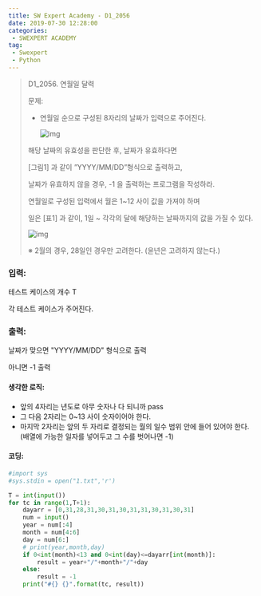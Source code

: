 ```yaml
---
title: SW Expert Academy - D1_2056
date: 2019-07-30 12:28:00
categories:
 - SWEXPERT ACADEMY
tag:
 - Swexpert
 - Python
---
```


> D1_2056. 연월일 달력
>
> 문제:
>
> - 연월일 순으로 구성된 8자리의 날짜가 입력으로 주어진다.
>
>   ![img](https://www.swexpertacademy.com/main/common/fileDownload.do?downloadType=CKEditorImages&fileId=AV5QOksKA1QDFAUq)
>
> 해당 날짜의 유효성을 판단한 후, 날짜가 유효하다면
>
> [그림1] 과 같이 ”YYYY/MM/DD”형식으로 출력하고,
>
> 날짜가 유효하지 않을 경우, -1 을 출력하는 프로그램을 작성하라.
>
> 연월일로 구성된 입력에서 월은 1~12 사이 값을 가져야 하며
>
> 일은 [표1] 과 같이, 1일 ~ 각각의 달에 해당하는 날짜까지의 값을 가질 수 있다.
>
> ![img](https://www.swexpertacademy.com/main/common/fileDownload.do?downloadType=CKEditorImages&fileId=AV5QOw9qA1UDFAUq)
>
> ※ 2월의 경우, 28일인 경우만 고려한다. (윤년은 고려하지 않는다.)

### 입력:

테스트 케이스의 개수  T

각 테스트 케이스가 주어진다.



### 출력:

날짜가 맞으면 "YYYY/MM/DD" 형식으로 출력

아니면 -1 출력



#### 생각한 로직:

- 앞의 4자리는 년도로 아무 숫자나 다 되니까 pass
- 그 다음 2자리는 0~13 사이 숫자이어야 한다.
- 마지막 2자리는 앞의 두 자리로 결정되는 월의 일수 범위 안에 들어 있어야 한다. (배열에 가능한 일자를 넣어두고 그 수를 벗어나면 -1)



#### 코딩:

```python
#import sys
#sys.stdin = open("1.txt",'r')

T = int(input())
for tc in range(1,T+1):
    dayarr = [0,31,28,31,30,31,30,31,31,30,31,30,31]
    num = input()
    year = num[:4]
    month = num[4:6]
    day = num[6:]
    # print(year,month,day)
    if 0<int(month)<13 and 0<int(day)<=dayarr[int(month)]:
        result = year+"/"+month+"/"+day
    else:
        result = -1
    print("#{} {}".format(tc, result))

```



[출처]: https://www.swexpertacademy.com/